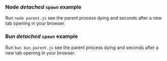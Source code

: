 ### Node _detached_ `spawn` example

Run `node parent.js` see the parent process dying and seconds after a new tab opening in your browser.

### Bun _detached_ `spawn` example

Run `bun bun_parent.js` see the parent process dying and seconds after a new tab opening in your browser.
